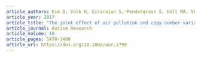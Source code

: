 ```yaml
---
article_authors: Kim D, Volk H, Girirajan S, Pendergrass S, Hall MA, Verma SS, Schmidt RJ, Hansen RL, Ghosh D, Ludena-Rodriguez Y, Kim K, Ritchie MD, Hertz-Picciotto I, and Selleck SB
article_year: 2017
article_title: "The joint effect of air pollution and copy number variation on risk for autism"
article_journal: Autism Research
article_volume: 10
article_pages: 1470-1480
article_url: https://doi.org/10.1002/aur.1799
---
```

